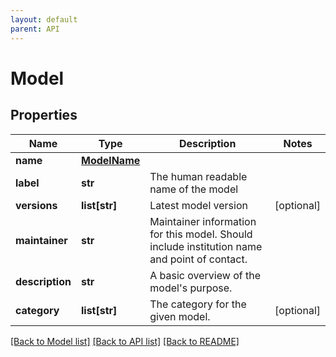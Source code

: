 ```yaml
---
layout: default
parent: API
---
```


# Model

## Properties

Name | Type | Description | Notes
------------ | ------------- | ------------- | -------------
**name** | [**ModelName**](ModelName.md) |  | 
**label** | **str** | The human readable name of the model | 
**versions** | **list[str]** | Latest model version | [optional] 
**maintainer** | **str** | Maintainer information for this model. Should include institution name and point of contact. | 
**description** | **str** | A basic overview of the model&#x27;s purpose. | 
**category** | **list[str]** | The category for the given model. | [optional] 

[[Back to Model list]](../README.md#documentation-for-models) [[Back to API list]](../README.md#documentation-for-api-endpoints) [[Back to README]](../README.md)

